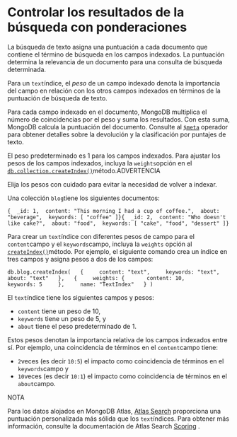 # Controlar los resultados de la búsqueda con ponderaciones

La búsqueda de texto asigna una puntuación a cada documento que contiene el término de búsqueda en los campos indexados. La puntuación determina la relevancia de un documento para una consulta de búsqueda determinada.

Para un `text`índice, el _peso_ de un campo indexado denota la importancia del campo en relación con los otros campos indexados en términos de la puntuación de búsqueda de texto.

Para cada campo indexado en el documento, MongoDB multiplica el número de coincidencias por el peso y suma los resultados. Con esta suma, MongoDB calcula la puntuación del documento. Consulte al [`$meta`](https://docs.mongodb.com/manual/reference/operator/aggregation/meta/#mongodb-expression-exp.-meta) operador para obtener detalles sobre la devolución y la clasificación por puntajes de texto.

El peso predeterminado es 1 para los campos indexados. Para ajustar los pesos de los campos indexados, incluya la `weights`opción en el [`db.collection.createIndex()`](https://docs.mongodb.com/manual/reference/method/db.collection.createIndex/#mongodb-method-db.collection.createIndex)método.ADVERTENCIA

Elija los pesos con cuidado para evitar la necesidad de volver a indexar.

Una colección `blog`tiene los siguientes documentos:

```text
{  _id: 1,  content: "This morning I had a cup of coffee.",  about: "beverage",  keywords: [ "coffee" ]}{  _id: 2,  content: "Who doesn't like cake?",  about: "food",  keywords: [ "cake", "food", "dessert" ]}
```

Para crear un `text`índice con diferentes pesos de campo para el `content`campo y el `keywords`campo, incluya la `weights` opción al [`createIndex()`](https://docs.mongodb.com/manual/reference/method/db.collection.createIndex/#mongodb-method-db.collection.createIndex)método. Por ejemplo, el siguiente comando crea un índice en tres campos y asigna pesos a dos de los campos:

```text
db.blog.createIndex(   {     content: "text",     keywords: "text",     about: "text"   },   {     weights: {       content: 10,       keywords: 5     },     name: "TextIndex"   } )
```

El `text`índice tiene los siguientes campos y pesos:

* `content` tiene un peso de 10,
* `keywords` tiene un peso de 5, y
* `about` tiene el peso predeterminado de 1.

Estos pesos denotan la importancia relativa de los campos indexados entre sí. Por ejemplo, una coincidencia de términos en el `content`campo tiene:

* `2`veces \(es decir `10:5`\) el impacto como coincidencia de términos en el `keywords`campo y
* `10`veces \(es decir `10:1`\) el impacto como coincidencia de términos en el `about`campo.

NOTA

Para los datos alojados en MongoDB Atlas, [Atlas Search](https://docs.atlas.mongodb.com/atlas-search/) proporciona una puntuación personalizada más sólida que los `text`índices. Para obtener más información, consulte la documentación de Atlas Search [Scoring](https://docs.atlas.mongodb.com/reference/atlas-search/scoring/) .

